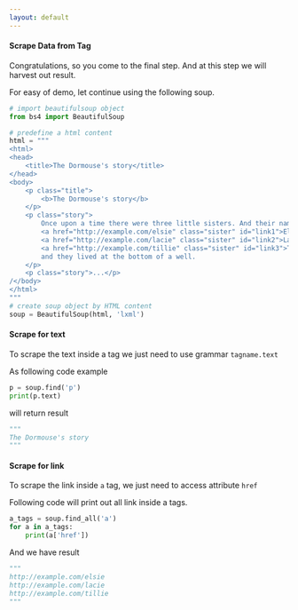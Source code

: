 ```yaml
---
layout: default
---
```


#### Scrape Data from Tag

Congratulations, so you come to the final step. And at this step we will harvest out result.

For easy of demo, let continue using the following soup.

```python
# import beautifulsoup object
from bs4 import BeautifulSoup

# predefine a html content
html = """
<html>
<head>
	<title>The Dormouse's story</title>
</head>
<body>
	<p class="title">
		<b>The Dormouse's story</b>
	</p>
	<p class="story">
		Once upon a time there were three little sisters. And their names were
		<a href="http://example.com/elsie" class="sister" id="link1">Elsie</a>,
		<a href="http://example.com/lacie" class="sister" id="link2">Lacie</a> and
		<a href="http://example.com/tillie" class="sister" id="link3">Tillie</a>;
		and they lived at the bottom of a well.
	</p>
	<p class="story">...</p>
/</body>
</html>
"""
# create soup object by HTML content
soup = BeautifulSoup(html, 'lxml')
```

#### Scrape for text

To scrape the text inside a tag we just need to use grammar `tagname.text`

As following code example

```python
p = soup.find('p')
print(p.text)
```

will return result

```python
"""
The Dormouse's story
"""
```



#### Scrape for link

To scrape the link inside `a` tag, we just need to access attribute `href` 

Following code will print out all link inside a tags.

```python
a_tags = soup.find_all('a')
for a in a_tags:
	print(a['href'])
```

And we have result

```python
"""
http://example.com/elsie
http://example.com/lacie
http://example.com/tillie
"""
```



